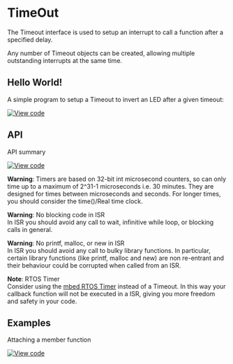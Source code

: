 # TimeOut

The Timeout interface is used to setup an interrupt to call a function after a specified delay.

Any number of Timeout objects can be created, allowing multiple outstanding interrupts at the same time.

## Hello World!

A simple program to setup a Timeout to invert an LED after a given timeout:

[![View code](https://www.mbed.com/embed/?url=https://developer.mbed.org/users/mbed_official/code/Timeout_HelloWorld/)](https://developer.mbed.org/users/mbed_official/code/Timeout_HelloWorld/file/8a555873b7d3/main.cpp) 

## API

API summary

[![View code](https://www.mbed.com/embed/?type=library)](https://developer.mbed.org/users/mbed_official/code/mbed/docs/tip/classmbed_1_1Timeout.html) 

<span class="warnings">**Warning**: Timers are based on 32-bit int microsecond counters, so can only time up to a maximum of 2^31-1 microseconds i.e. 30 minutes. They are designed for times between microseconds and seconds. For longer times, you should consider the time()/Real time clock. </span> 

<span class="warnings">**Warning**: No blocking code in ISR </br>In ISR you should avoid any call to wait, infinitive while loop, or blocking calls in general. </span> 

<span class="warnings">**Warning**: No printf, malloc, or new in ISR </br>In ISR you should avoid any call to bulky library functions. In particular, certain library functions (like printf, malloc and new) are non re-entrant and their behaviour could be corrupted when called from an ISR. </span> 

<span class="notes">**Note**: RTOS Timer </br>Consider using the [mbed RTOS Timer](https://developer.mbed.org/handbook/RTOS) instead of a Timeout. In this way your callback function will not be executed in a ISR, giving you more freedom and safety in your code. </span>

## Examples

Attaching a member function

[![View code](https://www.mbed.com/embed/?url=https://developer.mbed.org/users/mbed_official/code/Timeout_Example/)](https://developer.mbed.org/users/mbed_official/code/Timeout_Example/file/f24282a2495f/main.cpp) 
